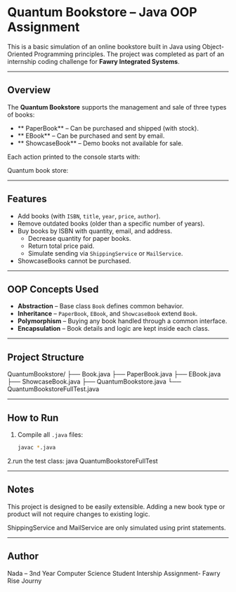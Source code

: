 
#  Quantum Bookstore – Java OOP Assignment

This is a basic simulation of an online bookstore built in Java using Object-Oriented Programming principles. The project was completed as part of an internship coding challenge for **Fawry Integrated Systems**.

---

##  Overview

The **Quantum Bookstore** supports the management and sale of three types of books:

- ** PaperBook** – Can be purchased and shipped (with stock).
- ** EBook** – Can be purchased and sent by email.
- ** ShowcaseBook** – Demo books not available for sale.

Each action printed to the console starts with:

Quantum book store:

---

##  Features

- Add books (with `ISBN`, `title`, `year`, `price`, `author`).
- Remove outdated books (older than a specific number of years).
- Buy books by ISBN with quantity, email, and address.
  - Decrease quantity for paper books.
  - Return total price paid.
  - Simulate sending via `ShippingService` or `MailService`.
- ShowcaseBooks cannot be purchased.

---

##  OOP Concepts Used

- **Abstraction** – Base class `Book` defines common behavior.
- **Inheritance** – `PaperBook`, `EBook`, and `ShowcaseBook` extend `Book`.
- **Polymorphism** – Buying any book handled through a common interface.
- **Encapsulation** – Book details and logic are kept inside each class.

---

##  Project Structure

QuantumBookstore/
├── Book.java
├── PaperBook.java
├── EBook.java
├── ShowcaseBook.java
├── QuantumBookstore.java
└── QuantumBookstoreFullTest.java


---

##  How to Run

1. Compile all `.java` files:
   ```bash
   javac *.java

2.run the test class: java QuantumBookstoreFullTest

----

## Notes
This project is designed to be easily extensible. Adding a new book type or product will not require changes to existing logic.

ShippingService and MailService are only simulated using print statements.

----


## Author
Nada – 3nd Year Computer Science Student
Intership Assignment- Fawry Rise Journy


